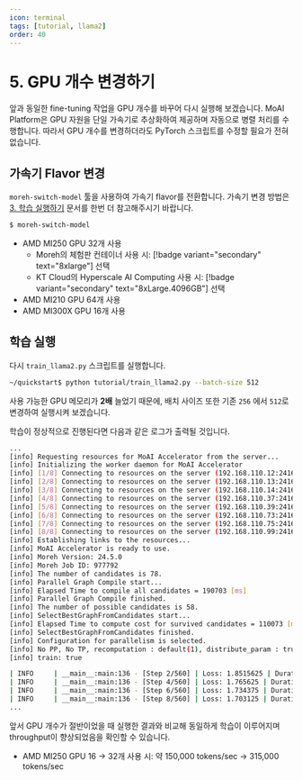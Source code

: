 ```yaml
---
icon: terminal
tags: [tutorial, llama2]
order: 40
---
```


# 5. GPU 개수 변경하기

앞과 동일한 fine-tuning 작업을 GPU 개수를 바꾸어 다시 실행해 보겠습니다. MoAI Platform은 GPU 자원을 단일 가속기로 추상화하여 제공하며 자동으로 병렬 처리를 수행합니다. 따라서 GPU 개수를 변경하더라도 PyTorch 스크립트를 수정할 필요가 전혀 없습니다.

## 가속기 Flavor 변경

`moreh-switch-model` 툴을 사용하여 가속기 flavor를 전환합니다. 가속기 변경 방법은 [3. 학습 실행하기](3_학습_실행하기.md) 문서를 한번 더 참고해주시기 바랍니다.

```bash
$ moreh-switch-model
```

- AMD MI250 GPU 32개 사용
    - Moreh의 체험판 컨테이너 사용 시: [!badge variant="secondary" text="8xlarge"] 선택
    - KT Cloud의 Hyperscale AI Computing 사용 시: [!badge variant="secondary" text="8xLarge.4096GB"] 선택
- AMD MI210 GPU 64개 사용
- AMD MI300X GPU 16개 사용

## 학습 실행

다시 `train_llama2.py` 스크립트를 실행합니다.

```bash
~/quickstart$ python tutorial/train_llama2.py --batch-size 512
```

사용 가능한 GPU 메모리가 **2배** 늘었기 때문에, 배치 사이즈 또한 기존 `256` 에서 `512`로 변경하여 실행시켜 보겠습니다. 

학습이 정상적으로 진행된다면 다음과 같은 로그가 출력될 것입니다.

```bash
...
[info] Requesting resources for MoAI Accelerator from the server...
[info] Initializing the worker daemon for MoAI Accelerator
[info] [1/8] Connecting to resources on the server (192.168.110.12:24162)...
[info] [2/8] Connecting to resources on the server (192.168.110.13:24162)...
[info] [3/8] Connecting to resources on the server (192.168.110.14:24162)...
[info] [4/8] Connecting to resources on the server (192.168.110.37:24162)...
[info] [5/8] Connecting to resources on the server (192.168.110.39:24162)...
[info] [6/8] Connecting to resources on the server (192.168.110.73:24162)...
[info] [7/8] Connecting to resources on the server (192.168.110.75:24162)...
[info] [8/8] Connecting to resources on the server (192.168.110.99:24162)...
[info] Establishing links to the resources...
[info] MoAI Accelerator is ready to use.
[info] Moreh Version: 24.5.0
[info] Moreh Job ID: 977792
[info] The number of candidates is 78.
[info] Parallel Graph Compile start...
[info] Elapsed Time to compile all candidates = 190703 [ms]
[info] Parallel Graph Compile finished.
[info] The number of possible candidates is 58.
[info] SelectBestGraphFromCandidates start...
[info] Elapsed Time to compute cost for survived candidates = 110073 [ms]
[info] SelectBestGraphFromCandidates finished.
[info] Configuration for parallelism is selected.
[info] No PP, No TP, recomputation : default(1), distribute_param : true, distribute_low_prec_param : true
[info] train: true

| INFO     | __main__:main:136 - [Step 2/560] | Loss: 1.8515625 | Duration: 3.62 | Throughput: 144909.28 tokens/sec
| INFO     | __main__:main:136 - [Step 4/560] | Loss: 1.765625 | Duration: 1.59 | Throughput: 328842.71 tokens/sec
| INFO     | __main__:main:136 - [Step 6/560] | Loss: 1.734375 | Duration: 1.51 | Throughput: 346245.79 tokens/sec
| INFO     | __main__:main:136 - [Step 8/560] | Loss: 1.703125 | Duration: 1.70 | Throughput: 307668.92 tokens/sec
...
```

앞서 GPU 개수가 절반이었을 때 실행한 결과와 비교해 동일하게 학습이 이루어지며 throughput이 향상되었음을 확인할 수 있습니다.

- AMD MI250 GPU 16 → 32개 사용 시: 약 150,000 tokens/sec → 315,000 tokens/sec
